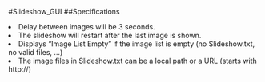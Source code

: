#Slideshow_GUI
##Specifications
  <li>Delay between images will be 3 seconds.</li>
  <li>The slideshow will restart after the last image is shown.</li>
  <li>Displays “Image List Empty” if the image list is empty (no Slideshow.txt, no valid files, …)</li>
  <li>The image files in Slideshow.txt can be a local path or a URL (starts with http://)</li>
